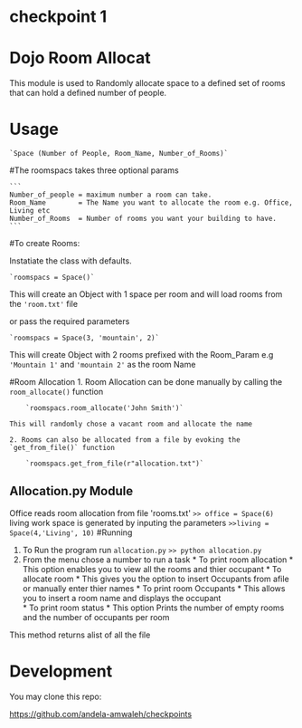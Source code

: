 # checkpoint 1

# Dojo Room Allocat


This module is used to Randomly allocate space to a defined set of rooms
that can hold a defined number of people.

# Usage

	
	`Space (Number of People, Room_Name, Number_of_Rooms)`

#The roomspacs takes three optional params

	```
	Number_of_people = maximum number a room can take.
	Room_Name 		 = The Name you want to allocate the room e.g. Office, Living etc
	Number_of_Rooms  = Number of rooms you want your building to have. 
	```

#To create Rooms:

Instatiate the class with defaults.
	
	`roomspacs = Space()`

	

 This will create an Object with 1 space per room and will load rooms from the `'room.txt'` file 

 or  pass the required parameters
	
	`roomspacs = Space(3, 'mountain', 2)`
	

This will create Object with 2 rooms prefixed with the Room_Param e.g `'Mountain 1'` and `'mountain 2'` as the room Name



#Room Allocation
	1. Room Allocation can be done manually by calling the `room_allocate()` function
	 
	 	`roomspacs.room_allocate('John Smith')`

	This will randomly chose a vacant room and allocate the name 

	2. Rooms can also be allocated from a file by evoking the `get_from_file()` function
	
	 	`roomspacs.get_from_file(r"allocation.txt")`

Allocation.py Module
--------------------
 Office reads room allocation from file 'rooms.txt'
		`>> office = Space(6)`
 living work space is generated by inputing the parameters
		`>>living = Space(4,'Living', 10)`
#Running
1. To Run the program run `allocation.py`
 		`>> python allocation.py`
2. From the menu chose a number to run a task 
		*  To print room allocation
			*  This option enables you to view all the rooms and thier occupant
		*  To allocate room 
			* This gives you the option to insert Occupants from afile or manually enter thier names
		*  To print room Occupants
			* This allows you to insert a room name and displays the occupant	
		*  To print room status
			*  This option Prints the number of empty rooms and the number of occupants per room
  
 
 


This method returns alist of all the file


# Development
You may clone this repo:

https://github.com/andela-amwaleh/checkpoints

			
